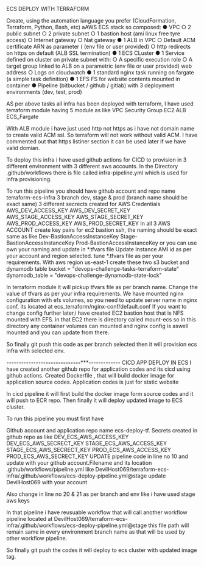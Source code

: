 ECS DEPLOY WITH TERRAFORM

Create, using the automation language you prefer (CloudFormation, Terraform, Python, Bash,
etc) aAWS ECS stack so composed:
● VPC
    ○ 2 public subnet
    ○ 2 private subnet
○ 1 bastion host (ami linux free tyre access)
○ Internet gateway
○ Nat gateway
● 1 ALB in VPC
    ○ Default ACM certificate ARN as parameter ( (env file or user provided)
    ○ http redirects on https on default (ALB SSL termination)
● 1 ECS CLuster
● 1 Service defined on cluster on private subnet with:
○ A specific execution role
○ A target group linked to ALB on a parametric (env file or user provided) web
address
○ Logs on cloudwatch
● 1 standard nginx task running on fargate (a simple task definition)
● 1 EFS FS for website contents mounted in container
● Pipeline (bitbucket / github / gitlab) with 3 deployment environments (dev, test, prod)


AS per above tasks all infra has been deployed with terraform,
I have used terraform module having 5 module as like
  VPC
  Security Group
  EC2
  ALB
  ECS_Fargate

With ALB module i have just used http not https as i have not domain name to create valid ACM ssl. So terraform will not work without valid ACM.
I have commented out that https listiner section it can be used later if we have valid domian.

To deploy this infra i have used github actions for CICD to provision in 3 different environment with 3 different aws accounts.
In the Directory .github/workflows there is file called infra-pipeline.yml which is used for infra provisioning.

To run this pipeline you should have 
github account and repo name terraform-ecs-infra
3 branch dev, stage & prod (branch name should be exact same)
3 different secrects created for AWS Credentials 
   AWS_DEV_ACCESS_KEY
   AWS_DEV_SECRET_KEY
   AWS_STAGE_ACCESS_KEY
   AWS_STAGE_SECRET_KEY
   AWS_PROD_ACCESS_KEY
   AWS_PROD_SECRET_KEY
In all 3 AWS ACCOUNT create key pairs for ec2 bastion ssh, the naming should be exact same as like
  Dev-BastionAccessInstanceKey
  Stage-BastionAccessInstanceKey 
  Prod-BastionAccessInstanceKey
  or you can use own your naming and update in *.tfvars file
Update Instance AMI id as per your account and region selected.
tune *.tfvars file as per your requirements.
With aws region us-east-1 create these two s3 bucket and dynamodb table
    bucket         = "devops-challenge-tasks-terraform-state"
    dynamodb_table = "devops-challenge-dynamodb-state-lock"


In terraform module it will pickup tfvars file as per branch name. Change the value of tfvars as per your infra requirements.
We have mounted nginx configuration with efs volumes, so you need to update server name in nginx conf, its located at
ecs_terraform/nginx-conf/default.conf
If you want to change config further later,i have created EC2 bastion host that is NFS mounted with EFS.
in that EC2 there is directory called mount-ecs  so in this directory any container volumes can mounted and nginx config is aswell mounted and you can update from there.

So finally git push this code as per branch selected then it will provision ecs infra with selected env.

----------------***********--------------**************-------------
CICD APP DEPLOY IN ECS
I have created another github repo for application codes and its cicd using github actions.
Created Dockerfile , that will build docker image for application source codes.
Application codes is just for static website 

In cicd pipeline it will first build the docker image form source codes and it will push to ECR repo. Then finally it will deploy updated image to ECS cluster.

To run this pipeline you must first have

Github account and application repo name ecs-deploy-tf.
Secrets created in github repo as like
   DEV_ECS_AWS_ACCESS_KEY
   DEV_ECS_AWS_SECRECT_KEY
   STAGE_ECS_AWS_ACCESS_KEY
   STAGE_ECS_AWS_SECRECT_KEY
   PROD_ECS_AWS_ACCESS_KEY
   PROD_ECS_AWS_SECRECT_KEY
UPDATE pipeline code in line no 10 and update with your github account.Filename and its location
   .github/workflows/pipeline.yml
   like DevilHost069/terraform-ecs-infra/.github/workflows/ecs-deploy-pipeline.yml@stage  update DevilHost069 with your account

Also change in line no 20 & 21 as per branch and env like i have used stage aws keys

In that pipeline i have reusuable workflow that will call another workflow pipeline located at
    DevilHost069/terraform-ecs-infra/.github/workflows/ecs-deploy-pipeline.yml@stage
this file path will remain same in every environment branch name as that will be used by other workflow pipeline.


So finally git push the codes it will deploy to ecs cluster with updated image tag.







